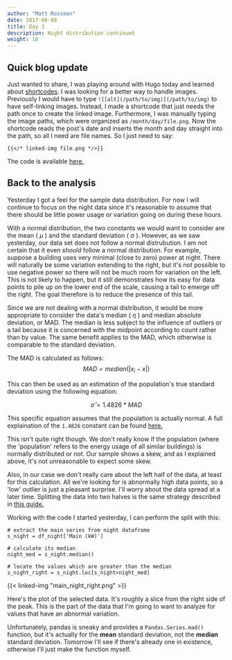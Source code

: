 ```yaml
---
author: "Matt Rossman"
date: 2017-06-08
title: Day 3
description: Night distribution continued
weight: 10
---
```


## Quick blog update
Just wanted to share, I was playing around with Hugo today and learned about [shortcodes](http://gohugo.io/extras/shortcodes/). I was looking for a better way to handle images. Previously I would have to type `![[alt](/path/to/img)](/path/to/img)` to have self-linking images. Instead, I made a shortcode that just needs the path once to create the linked image. Furthermore, I was manually typing the image paths, which were organized as `/month/day/file.png`. Now the shortcode reads the post's date and inserts the month and day straight into the path, so all I need are file names. So I just need to say:

	{{</* linked-img file.png */>}}

The code is available [here.](https://github.com/mattrossman/energize-andover-blog/blob/master/layouts/shortcodes/linked-img.html)


## Back to the analysis
Yesterday I got a feel for the sample data distribution. For now I will continue to focus on the night data since it's reasonable to assume that there should be little power usage or variation going on during these hours.

With a normal distribution, the two constants we would want to consider are the mean ( $\mu$ ) and the standard deviation ( $\sigma$ ). However, as we saw yesterday, our data set does not follow a normal distrubution. I am not certain that it even *should* follow a normal distribution. For example, suppose a building uses very minimal (close to zero) power at night. There will naturally be some variation extending to the right, but it's not possible to use negative power so there will not be much room for variation on the left. This is not likely to happen, but it still demonstrates how its easy for data points to pile up on the lower end of the scale, causing a tail to emerge off the right. The goal therefore is to reduce the presence of this tail.

Since we are not dealing with a normal distribution, it would be more appropriate to consider the data's median ( $\eta$ ) and median absolute deviation, or MAD. The median is less subject to the influence of outliers or a tail because it is concerned with the midpoint according to count rather than by value. The same benefit applies to the MAD, which otherwise is comparable to the standard deviation.

The MAD is calculated as follows:
$$ MAD = median( | x_{i} - x | )$$

This can then be used as an estimation of the population's true standard deviation using the following equation:

$$ \hat{\sigma}=1.4826*MAD $$

This specific equation assumes that the population is actually normal. A full explaination of the `1.4826` constant can be found [here.](https://en.wikipedia.org/wiki/Median_absolute_deviation#Relation_to_standard_deviation)

This isn't quite right though. We don't really know if the population (where the 'population' refers to the energy usage of all similar buildings) is normally distributed or not. Our sample shows a skew, and as I explained above, it's not unreasonable to expect some skew.

Also, in our case we don't really care about the left half of the data, at least for this calculation. All we're looking for is abnormally high data points, so a 'low' outlier is just a pleasant surprise. I'll worry about the data spread at a later time. Splitting the data into two halves is the same strategy described in [this guide.](https://eurekastatistics.com/using-the-median-absolute-deviation-to-find-outliers/)

Working with the code I started yesterday, I can perform the split with this:

	# extract the main series from night dataframe
	s_night = df_night['Main (kW)']

	# calculate its median
	night_med = s_night.median()

	# locate the values which are greater than the median
	s_night_right = s_night.loc[s_night>night_med]


{{< linked-img "main_night_right.png" >}}

Here's the plot of the selected data. It's roughly a slice from the right side of the peak. This is the part of the data that I'm going to want to analyze for values that have an abnormal variation.

Unfortunately, pandas is sneaky and provides a `Pandas.Series.mad()` function, but it's actually for the **mean** standard deviation, not the **median** standard deviation. Tomorrow I'll see if there's already one in existence, otherwise I'll just make the function myself.
